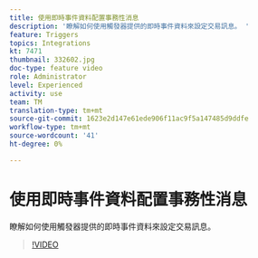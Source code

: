 ```yaml
---
title: 使用即時事件資料配置事務性消息
description: '瞭解如何使用觸發器提供的即時事件資料來設定交易訊息。 '
feature: Triggers
topics: Integrations
kt: 7471
thumbnail: 332602.jpg
doc-type: feature video
role: Administrator
level: Experienced
activity: use
team: TM
translation-type: tm+mt
source-git-commit: 1623e2d147e61ede906f11ac9f5a147485d9ddfe
workflow-type: tm+mt
source-wordcount: '41'
ht-degree: 0%

---
```



# 使用即時事件資料配置事務性消息

瞭解如何使用觸發器提供的即時事件資料來設定交易訊息。

>[!VIDEO](https://video.tv.adobe.com/v/332602?quality=12)
